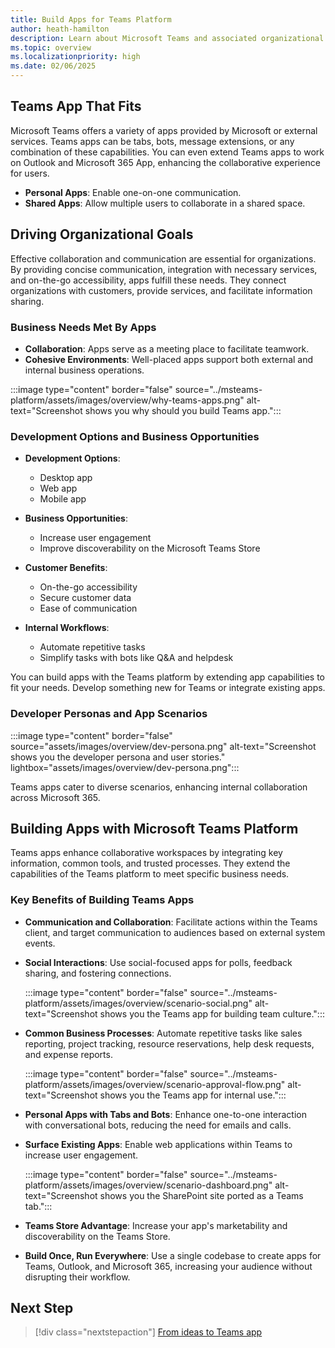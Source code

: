 ```yaml
---
title: Build Apps for Teams Platform
author: heath-hamilton
description: Learn about Microsoft Teams and associated organizational goals, why you should build apps on the Teams platform, and how Teams apps help meet business needs.
ms.topic: overview
ms.localizationpriority: high
ms.date: 02/06/2025
---
```


## Teams App That Fits

Microsoft Teams offers a variety of apps provided by Microsoft or external services. Teams apps can be tabs, bots, message extensions, or any combination of these capabilities. You can even extend Teams apps to work on Outlook and Microsoft 365 App, enhancing the collaborative experience for users.

- **Personal Apps**: Enable one-on-one communication.
- **Shared Apps**: Allow multiple users to collaborate in a shared space.

## Driving Organizational Goals

Effective collaboration and communication are essential for organizations. By providing concise communication, integration with necessary services, and on-the-go accessibility, apps fulfill these needs. They connect organizations with customers, provide services, and facilitate information sharing. 

### Business Needs Met By Apps

- **Collaboration**: Apps serve as a meeting place to facilitate teamwork.
- **Cohesive Environments**: Well-placed apps support both external and internal business operations.

:::image type="content" border="false" source="../msteams-platform/assets/images/overview/why-teams-apps.png" alt-text="Screenshot shows you why should you build Teams app.":::

### Development Options and Business Opportunities

- **Development Options**:
  - Desktop app
  - Web app
  - Mobile app

- **Business Opportunities**:
  - Increase user engagement
  - Improve discoverability on the Microsoft Teams Store

- **Customer Benefits**:
  - On-the-go accessibility
  - Secure customer data
  - Ease of communication

- **Internal Workflows**:
  - Automate repetitive tasks
  - Simplify tasks with bots like Q&A and helpdesk

You can build apps with the Teams platform by extending app capabilities to fit your needs. Develop something new for Teams or integrate existing apps.

### Developer Personas and App Scenarios

:::image type="content" border="false" source="assets/images/overview/dev-persona.png" alt-text="Screenshot shows you the developer persona and user stories." lightbox="assets/images/overview/dev-persona.png":::

Teams apps cater to diverse scenarios, enhancing internal collaboration across Microsoft 365.

## Building Apps with Microsoft Teams Platform

Teams apps enhance collaborative workspaces by integrating key information, common tools, and trusted processes. They extend the capabilities of the Teams platform to meet specific business needs.

### Key Benefits of Building Teams Apps

- **Communication and Collaboration**: Facilitate actions within the Teams client, and target communication to audiences based on external system events.
- **Social Interactions**: Use social-focused apps for polls, feedback sharing, and fostering connections.
  
  :::image type="content" border="false" source="../msteams-platform/assets/images/overview/scenario-social.png" alt-text="Screenshot shows you the Teams app for building team culture.":::

- **Common Business Processes**: Automate repetitive tasks like sales reporting, project tracking, resource reservations, help desk requests, and expense reports.
  
  :::image type="content" border="false" source="../msteams-platform/assets/images/overview/scenario-approval-flow.png" alt-text="Screenshot shows you the Teams app for internal use.":::

- **Personal Apps with Tabs and Bots**: Enhance one-to-one interaction with conversational bots, reducing the need for emails and calls.
  
- **Surface Existing Apps**: Enable web applications within Teams to increase user engagement.
  
  :::image type="content" border="false" source="../msteams-platform/assets/images/overview/scenario-dashboard.png" alt-text="Screenshot shows you the SharePoint site ported as a Teams tab.":::

- **Teams Store Advantage**: Increase your app's marketability and discoverability on the Teams Store.
- **Build Once, Run Everywhere**: Use a single codebase to create apps for Teams, Outlook, and Microsoft 365, increasing your audience without disrupting their workflow.

## Next Step

> [!div class="nextstepaction"]
> [From ideas to Teams app](overview-story.md)